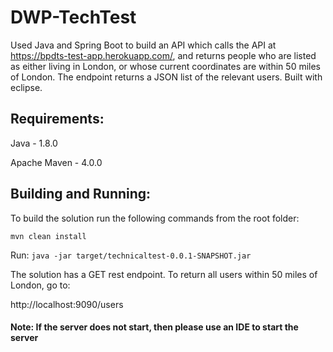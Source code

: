 # DWP-TechTest

Used Java and Spring Boot to build an API which calls the API at https://bpdts-test-app.herokuapp.com/, and returns people who are listed as either living in London, or whose current coordinates are within 50 miles of London. The endpoint returns a JSON list of the relevant users. Built with eclipse.

## Requirements:

Java - 1.8.0

Apache Maven - 4.0.0


## Building and Running:
To build the solution run the following commands from the root folder:

```mvn clean install```

Run: ```java -jar target/technicaltest-0.0.1-SNAPSHOT.jar```

The solution has a GET rest endpoint. To return all users within 50 miles of London, go to:

http://localhost:9090/users

#### Note: If the server does not start, then please use an IDE to start the server
